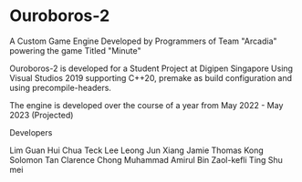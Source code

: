 # Ouroboros-2

A Custom Game Engine Developed by Programmers of Team "Arcadia" powering the game Titled "Minute"

Ouroboros-2 is developed for a Student Project at Digipen Singapore 
Using Visual Studios 2019 supporting C++20, premake as build configuration and using precompile-headers. 

The engine is developed over the course of a year from May 2022 - May 2023 (Projected)

Developers

Lim Guan Hui
Chua Teck Lee
Leong Jun Xiang
Jamie Thomas Kong
Solomon Tan
Clarence Chong
Muhammad Amirul Bin Zaol-kefli 
Ting Shu mei
